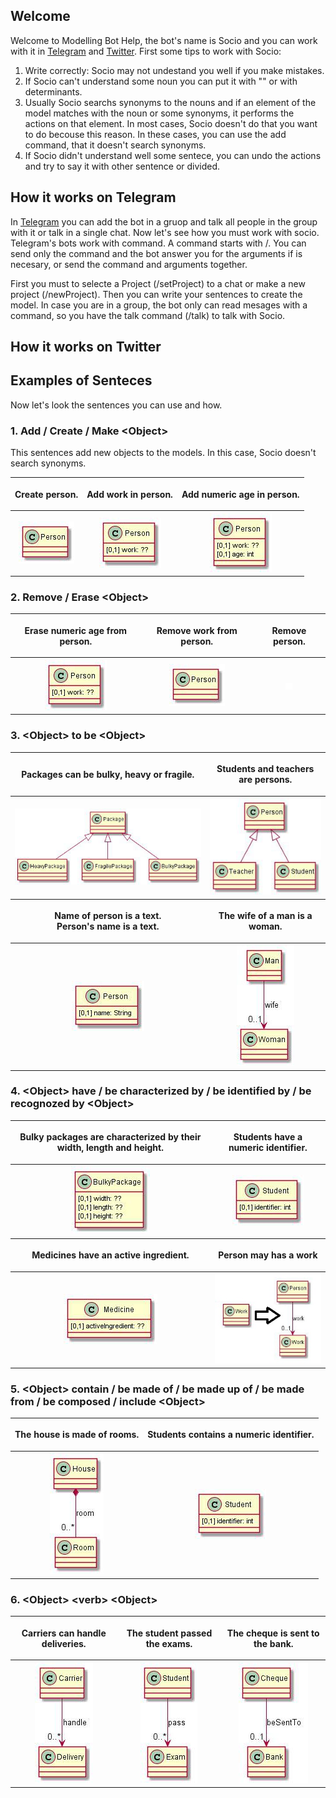 ## Welcome

Welcome to Modelling Bot Help, the bot's name is Socio and you can work with it in [Telegram](https://t.me/ModellingBot) and [Twitter](https://twitter.com/ModellingBot). First some tips to work with Socio:

1. Write correctly: Socio may not undestand you well if you make mistakes.
2. If Socio can't understand some noun you can put it with "" or with determinants.
3. Usually Socio searchs synonyms to the nouns and if an element of the model matches with the noun or some synonyms, it performs the actions on that element. In most cases, Socio doesn't do that you want to do becouse this reason. In these cases, you can use the add command, that it doesn't search synonyms.
4. If Socio didn't understand well some sentece, you can undo the actions and try to say it with other sentence or divided.

## How it works on Telegram

In [Telegram](https://t.me/ModellingBot) you can add the bot in a gruop and talk all people in the group with it or talk in a single chat. 
Now let's see how you must work with socio. Telegram's bots work with command. A command starts with /. You can send only the command and the bot answer you for the arguments if is necesary, or send the command and arguments together. 

First you must to selecte a Project (/setProject) to a chat or make a new project (/newProject). Then you can write your sentences to create the model. In case you are in a group, the bot only can read mesages with a command, so you have the talk command (/talk) to talk with Socio. 

## How it works on Twitter

## Examples of Senteces

Now let's look the sentences you can use and how.

### 1. Add / Create / Make \<Object>

This sentences add new objects to the models. In this case, Socio doesn't search synonyms. 
<table style="width:100%;text-align:center">
<tr>
<th><p style="text-align:center">Create person.</p></th>
<th><p style="text-align:center">Add work in person.</p></th>
<th><p style="text-align:center">Add numeric age in person.</p></th>
</tr>
<tr>
<th><div style="text-align:center"><img src ="img/photo_2017-05-30_12-56-40.jpg" /></div></th>
<th><div style="text-align:center"><img src ="img/photo_2017-05-30_12-57-08.jpg" /></div></th>
<th><div style="text-align:center"><img src ="img/photo_2017-05-30_12-57-28.jpg" /></div></th>
</tr>
</table>


### 2. Remove / Erase \<Object>

<table style="width:100%;text-align:center">
<tr>
<th><p style="text-align:center"> Erase numeric age from person.</p></th>
<th><p style="text-align:center"> Remove work from person.</p></th>
<th><p style="text-align:center"> Remove person.</p></th>
</tr>
<tr>
<th><div style="text-align:center"><img src ="img/photo_2017-05-30_12-57-08.jpg" /></div></th>
<th><div style="text-align:center"><img src ="img/photo_2017-05-30_12-56-40.jpg" /></div></th>
<th><div style="text-align:center"><img src ="img/photo_2017-05-29_11-56-22.jpg" /></div></th>
</tr>
</table>

### 3. \<Object>  to be \<Object>

<table style="width:100%;text-align:center">
<tr>
<th><p style="text-align:center"> Packages can be bulky, heavy or fragile.</p></th>
<th><p style="text-align:center"> Students and teachers are persons.</p></th>
</tr>
<tr>
<th><div style="text-align:center"><img src ="img/photo_2017-05-30_13-37-43.jpg" /></div></th>
<th><div style="text-align:center"><img src ="img/photo_2017-05-30_13-39-04.jpg" /></div></th>
</tr>
<tr>
<th><p style="text-align:center"> Name of person is a text.<br>Person's name is a text.</p></th>
<th><p style="text-align:center"> The wife of a man is a woman.</p></th>
</tr>
<tr>
<th><div style="text-align:center"><img src ="img/photo_2017-05-30_13-39-23.jpg" /></div></th>
<th><div style="text-align:center"><img src ="img/photo_2017-05-30_13-40-04.jpg" /></div></th>
</tr>
</table>

### 4. \<Object> have / be characterized by / be identified by / be recognozed by \<Object>
 
<table style="width:100%;text-align:center">
<tr>
<th><p style="text-align:center"> Bulky packages are characterized by their width, length and height.</p></th>
<th><p style="text-align:center"> Students have a numeric identifier.</p></th>
</tr>
<tr>
<th><div style="text-align:center"><img src ="img/photo_2017-05-30_13-54-43.jpg" /></div></th>
<th><div style="text-align:center"><img src ="img/photo_2017-05-30_13-55-07.jpg" /></div></th>
</tr>
<tr>
<th><p style="text-align:center"> Medicines have an active ingredient.</p></th>
<th><p style="text-align:center"> Person may has a work</p></th>
</tr>
<tr>
<th><div style="text-align:center"><img src ="img/photo_2017-05-30_13-55-30.jpg" /></div></th>
<th><div style="text-align:center"><img src ="img/photo_2017-05-30_13-56-28.jpg" /></div></th>
</tr>
</table>
 
### 5. \<Object> contain / be made of / be made up of / be made from / be composed / include \<Object> 

<table style="width:100%;text-align:center">
<tr>
<th><p style="text-align:center"> The house is made of rooms.</p></th>
<th><p style="text-align:center"> Students contains a numeric identifier.</p></th>
</tr>
<tr>
<th><div style="text-align:center"><img src ="img/photo_2017-05-30_15-14-51.jpg" /></div></th>
<th><div style="text-align:center"><img src ="img/photo_2017-05-30_13-55-07.jpg" /></div></th>
</tr>
</table>

### 6. \<Object> \<verb> \<Object>

<table style="width:100%;text-align:center">
<tr>
<th><p style="text-align:center"> Carriers can handle deliveries.</p></th>
<th><p style="text-align:center"> The student passed the exams.</p></th>
<th><p style="text-align:center"> The cheque is sent to the bank.</p></th>
</tr>
<tr>
<th><div style="text-align:center"><img src ="img/photo_2017-05-30_15-22-01.jpg" /></div></th>
<th><div style="text-align:center"><img src ="img/photo_2017-05-30_15-22-29.jpg" /></div></th>
<th><div style="text-align:center"><img src ="img/photo_2017-05-30_15-22-51.jpg" /></div></th>
</tr>
</table>



